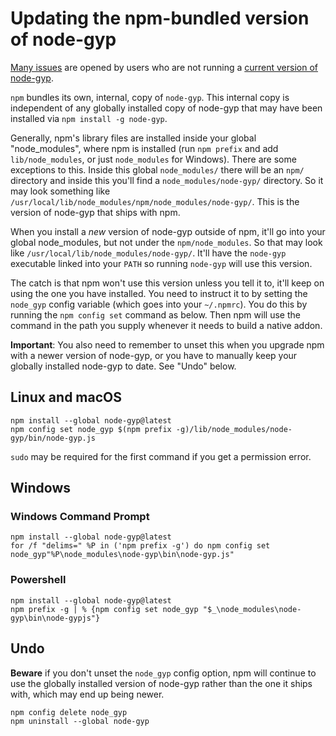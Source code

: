 # Updating the npm-bundled version of node-gyp

[Many issues](https://github.com/nodejs/node-gyp/labels/ERR%21%20node-gyp%20-v%20%3C%3D%20v5.1.0) are opened by users
who are not running a [current version of node-gyp](https://github.com/nodejs/node-gyp/releases).

`npm` bundles its own, internal, copy of `node-gyp`. This internal copy is independent of any globally installed copy of
node-gyp that may have been installed via `npm install -g node-gyp`.

Generally, npm's library files are installed inside your global "node_modules", where npm is installed (run `npm prefix`
and add `lib/node_modules`, or just `node_modules` for Windows). There are some exceptions to this. Inside this
global `node_modules/` there will be an `npm/` directory and inside this you'll find a `node_modules/node-gyp/`
directory. So it may look something like `/usr/local/lib/node_modules/npm/node_modules/node-gyp/`. This is the version
of node-gyp that ships with npm.

When you install a _new_ version of node-gyp outside of npm, it'll go into your global node_modules, but not under
the `npm/node_modules`. So that may look like `/usr/local/lib/node_modules/node-gyp/`. It'll have the `node-gyp`
executable linked into your `PATH` so running `node-gyp` will use this version.

The catch is that npm won't use this version unless you tell it to, it'll keep on using the one you have installed. You
need to instruct it to by setting the `node_gyp` config variable (which goes into your `~/.npmrc`). You do this by
running the `npm config set` command as below. Then npm will use the command in the path you supply whenever it needs to
build a native addon.

**Important**: You also need to remember to unset this when you upgrade npm with a newer version of node-gyp, or you
have to manually keep your globally installed node-gyp to date. See "Undo" below.

## Linux and macOS

```
npm install --global node-gyp@latest
npm config set node_gyp $(npm prefix -g)/lib/node_modules/node-gyp/bin/node-gyp.js
```

`sudo` may be required for the first command if you get a permission error.

## Windows

### Windows Command Prompt

```
npm install --global node-gyp@latest
for /f "delims=" %P in ('npm prefix -g') do npm config set node_gyp"%P\node_modules\node-gyp\bin\node-gyp.js"
```

### Powershell

```
npm install --global node-gyp@latest
npm prefix -g | % {npm config set node_gyp "$_\node_modules\node-gyp\bin\node-gypjs"}
```

## Undo

**Beware** if you don't unset the `node_gyp` config option, npm will continue to use the globally installed version of
node-gyp rather than the one it ships with, which may end up being newer.

```
npm config delete node_gyp
npm uninstall --global node-gyp
```
